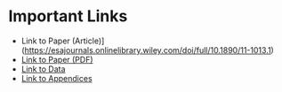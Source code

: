 # Important Links

- Link to Paper (Article)](https://esajournals.onlinelibrary.wiley.com/doi/full/10.1890/11-1013.1)
- [Link to Paper (PDF)](https://esajournals.onlinelibrary.wiley.com/doi/epdf/10.1890/11-1013.1)
- [Link to Data](https://datadryad.org/stash/dataset/doi:10.5061/dryad.r9p70)
- [Link to Appendices](https://figshare.com/collections/_/3309684)
